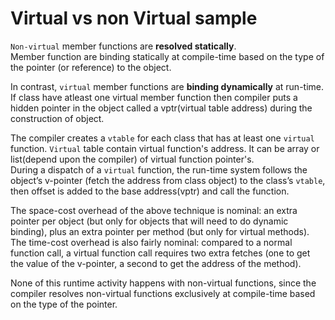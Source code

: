 Virtual vs non Virtual sample
=============================
  
`Non-virtual` member functions are **resolved statically**.  
Member function are binding statically at compile-time based on the type of the pointer (or reference) to the object.  
  
In contrast, `virtual` member functions are **binding dynamically** at run-time.  
If class have atleast one virtual member function then compiler puts a hidden pointer in the object called a vptr(virtual table address) during the construction of object.  
  
The compiler creates a `vtable` for each class that has at least one `virtual` function. `Virtual` table contain virtual function's address. It can be array or list(depend upon the compiler) of virtual function pointer's.  
During a dispatch of a `virtual` function, the run-time system follows the object’s v-pointer (fetch the address from class object) to the class’s `vtable`, then offset is added to the base address(vptr) and call the function.  
  
The space-cost overhead of the above technique is nominal: an extra pointer per object (but only for objects that will need to do dynamic binding), plus an extra pointer per method (but only for virtual methods). The time-cost overhead is also fairly nominal: compared to a normal function call, a virtual function call requires two extra fetches (one to get the value of the v-pointer, a second to get the address of the method).  
  
None of this runtime activity happens with non-virtual functions, since the compiler resolves non-virtual functions exclusively at compile-time based on the type of the pointer.  